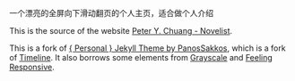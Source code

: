 一个漂亮的全屏向下滑动翻页的个人主页，适合做个人介绍

This is the source of the website [Peter Y. Chuang - Novelist](https://novelist.xyz).

This is a fork of [{ Personal } Jekyll Theme by PanosSakkos](https://github.com/PanosSakkos/personal-jekyll-theme), which is a fork of [Timeline](https://github.com/kirbyt/timeline-jekyll-theme). It also borrows some elements from [Grayscale](https://github.com/jeromelachaud/grayscale-theme) and [Feeling Responsive](https://github.com/Phlow/feeling-responsive).

